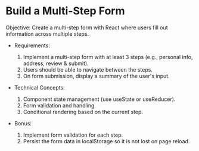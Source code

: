 # Build a Multi-Step Form

Objective: Create a multi-step form with React where users fill out information across multiple steps.

 + Requirements:

    1. Implement a multi-step form with at least 3 steps (e.g., personal info, address, review & submit).
    2. Users should be able to navigate between the steps.
    3. On form submission, display a summary of the user's input.

 + Technical Concepts:

    1. Component state management (use useState or useReducer).
    2. Form validation and handling.
    3. Conditional rendering based on the current step.

 + Bonus:

   1. Implement form validation for each step.
   2. Persist the form data in localStorage so it is not lost on page reload.
      
